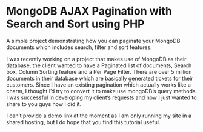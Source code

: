 # MongoDB AJAX Pagination with Search and Sort using PHP
A simple project demonstrating how you can paginate your MongoDB documents which includes search, filter and sort features.

I was recently working on a project that makes use of MongoDB as their database, the client wanted to have a Paginated list of documents, Search box, Column Sorting feature and a Per Page Filter. There are over 5 million documents in their database which are basically generated tickets for their customers. Since I have an existing pagination which actually works like a charm, I thought i’d try to convert it to make use mongoDB’s query methods. I was successful in developing my client’s requests and now I just wanted to share to you guys how I did it.

I can’t provide a demo link at the moment as I am only running my site in a shared hosting, but I do hope that you find this tutorial useful.
